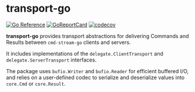 # transport-go

[![Go Reference](https://pkg.go.dev/badge/github.com/cmd-stream/transport-go.svg)](https://pkg.go.dev/github.com/cmd-stream/transport-go)
[![GoReportCard](https://goreportcard.com/badge/cmd-stream/transport-go)](https://goreportcard.com/report/github.com/cmd-stream/transport-go)
[![codecov](https://codecov.io/gh/cmd-stream/transport-go/graph/badge.svg?token=6JVVHR8QHF)](https://codecov.io/gh/cmd-stream/transport-go)

**transport-go** provides transport abstractions for delivering Commands and
Results between `cmd-stream-go` clients and servers.

It includes implementations of the `delegate.ClientTransport` and
`delegate.ServerTransport` interfaces.

The package uses `bufio.Writer` and `bufio.Reader` for efficient buffered I/O,
and relies on a user-defined codec to serialize and deserialize values into
`core.Cmd` or `core.Result`.
